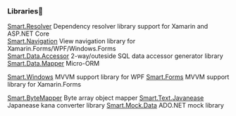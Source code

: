 ### Libraries🔭

[Smart.Resolver](https://github.com/usausa/Smart-Net-Resolver) Dependency resolver library support for Xamarin and ASP.NET Core  
[Smart.Navigation](https://github.com/usausa/Smart-Net-Navigation) View navigation library for Xamarin.Forms/WPF/Windows.Forms  
[Smart.Data.Accessor](https://github.com/usausa/Smart-Net-Data-Accessor) 2-way/outeside SQL data accessor generator library  
[Smart.Data.Mapper](https://github.com/usausa/Smart-Net-Data-Mapper) Micro-ORM  
  
[Smart.Windows](https://github.com/usausa/Smart-Net-Windows) MVVM support library for WPF [Smart.Forms](https://github.com/usausa/Smart-Net-Forms) MVVM support library for Xamarin.Forms  
  
[Smart.ByteMapper](https://github.com/usausa/Smart-Net-ByteMapper) Byte array object mapper [Smart.Text.Javanease](https://github.com/usausa/Smart-Net-Text-Japanese) Japanease kana converter library [Smart.Mock.Data](https://github.com/usausa/Smart-Net-Mock-Data) ADO.NET mock library  


<!--
**usausa/usausa** is a ✨ _special_ ✨ repository because its `README.md` (this file) appears on your GitHub profile.

Here are some ideas to get you started:

- 🔭 I’m currently working on ...
- 🌱 I’m currently learning ...
- 👯 I’m looking to collaborate on ...
- 🤔 I’m looking for help with ...
- 💬 Ask me about ...
- 📫 How to reach me: ...
- 😄 Pronouns: ...
- ⚡ Fun fact: ...
-->
